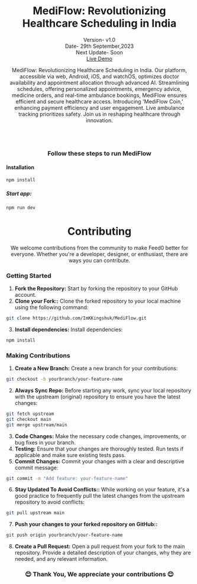 <h1 align="center">MediFlow: Revolutionizing Healthcare Scheduling in India</h1>
<p align="center">Version- v1.0 <br>Date- 29th September,2023 <br>Next Update- Soon  <br>
<a href="https://mediflow.vercel.app">Live Demo</a></p>

<p align="center">MediFlow: Revolutionizing Healthcare Scheduling in India. Our platform, accessible via web, Android, iOS, and watchOS, optimizes doctor availability and appointment allocation through advanced AI. Streamlining schedules, offering personalized appointments, emergency advice, medicine orders, and real-time ambulance bookings, MediFlow ensures efficient and secure healthcare access. Introducing 'MediFlow Coin,' enhancing payment efficiency and user engagement. Live ambulance tracking prioritizes safety. Join us in reshaping healthcare through innovation.</p>

<br><br>

<h3 align="center">Follow these steps to run MediFlow</h3>

#### Installation

```bash
npm install
```

##### Start app:

```bash
npm run dev
```

<h1 align="center">Contributing</h1>
<p align="center">We welcome contributions from the community to make Feed0 better for everyone. Whether you're a developer, designer, or enthusiast, there are ways you can contribute.</p>

### Getting Started

1. **Fork the Repository:** Start by forking the repository to your GitHub account.
2. **Clone your Fork::** Clone the forked repository to your local machine using the following command:

```bash
git clone https://github.com/ImKKingshuk/MediFlow.git

```

3. **Install dependencies:** Install dependencies:

```bash
npm install
```

### Making Contributions

1. **Create a New Branch:** Create a new branch for your contributions:

```bash
git checkout -b yourbranch/your-feature-name

```

2. **Always Sync Repo:** Before starting any work, sync your local repository with the upstream (original) repository to ensure you have the latest changes:

```bash
git fetch upstream
git checkout main
git merge upstream/main

```

3. **Code Changes:** Make the necessary code changes, improvements, or bug fixes in your branch.
4. **Testing:** Ensure that your changes are thoroughly tested. Run tests if applicable and make sure existing tests pass.
5. **Commit Changes:** Commit your changes with a clear and descriptive commit message:

```bash
git commit -m "Add feature: your-feature-name"

```

6. **Stay Updated To Avoid Conflicts::** While working on your feature, it's a good practice to frequently pull the latest changes from the upstream repository to avoid conflicts:

```bash
git pull upstream main

```

7. **Push your changes to your forked repository on GitHub::**

```bash
git push origin yourbranch/your-feature-name

```

8. **Create a Pull Request:** Open a pull request from your fork to the main repository. Provide a detailed description of your changes, why they are needed, and any relevant information.

<h3 align="center">😊 Thank You, We appreciate your contributions 😊</h3>
